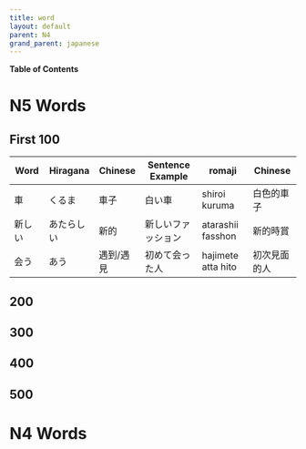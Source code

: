 ```yaml
---
title: word
layout: default
parent: N4
grand_parent: japanese
---
```


**Table of Contents**


# N5 Words
## First 100

| Word 	| Hiragana 	| Chinese | Sentence Example 	| romaji 	| Chinese 	|
|------	|----------	|---------|------------------	|--------	|---------	|
| 車   	|  くるま    | 車子    | 白い車     | shiroi kuruma | 白色的車子       |
|新しい　| あたらしい | 新的    | 新しいファッション | atarashii fasshon | 新的時賞|
|会う|あう|遇到/遇見|初めて会った人| hajimete atta hito| 初次見面的人


## 200

## 300

## 400

## 500



# N4 Words
